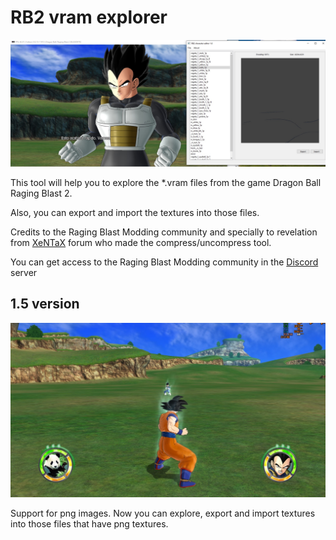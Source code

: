 # RB2 vram explorer

![RB2 vram explorer image](images/main_image.png)

This tool will help you to explore the \*.vram files from the game Dragon Ball Raging Blast 2. 

Also, you can export and import the textures into those files.

Credits to the Raging Blast Modding community and specially to revelation from [XeNTaX](https://forum.xentax.com) forum who made the compress/uncompress tool.

You can get access to the Raging Blast Modding community in the [Discord](https://discord.gg/tBmcwkGUE6) server

## 1.5 version

![1.5 Main feature](images/hud_mod.jpg)

Support for png images. Now you can explore, export and import textures into those files that have png textures.